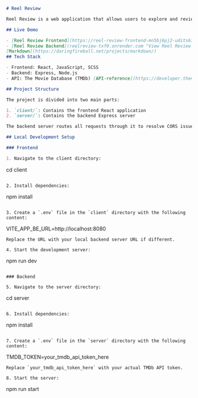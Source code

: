 ```markdown
# Reel Review

Reel Review is a web application that allows users to explore and review movies using data from The Movie Database (TMDb) API.

## Live Demo

- [Reel Review Frontend](https://reel-review-frontend-mn5bj6pj2-udits6174s-projects.vercel.app/ "View Reel Review Frontend")
- [Reel Review Backend](reelreview-txf0.onrender.com "View Reel Review Frontend")
[Markdown](https://daringfireball.net/projects/markdown/)
## Tech Stack

- Frontend: React, JavaScript, SCSS
- Backend: Express, Node.js
- API: The Movie Database (TMDb) [API-reference](https://developer.themoviedb.org/reference/intro/getting-started)

## Project Structure

The project is divided into two main parts:

1. `client/`: Contains the frontend React application
2. `server/`: Contains the backend Express server

The backend server routes all requests through it to resolve CORS issues when interacting with the TMDb API.

## Local Development Setup

### Frontend

1. Navigate to the client directory:
   ```
   cd client
   ```

2. Install dependencies:
   ```
   npm install
   ```

3. Create a `.env` file in the `client` directory with the following content:
   ```
   VITE_APP_BE_URL=http://localhost:8080
   ```
   Replace the URL with your local backend server URL if different.

4. Start the development server:
   ```
   npm run dev
   ```

### Backend

5. Navigate to the server directory:
   ```
   cd server
   ```

6. Install dependencies:
   ```
   npm install
   ```

7. Create a `.env` file in the `server` directory with the following content:
   ```
   TMDB_TOKEN=your_tmdb_api_token_here
   ```
   Replace `your_tmdb_api_token_here` with your actual TMDb API token.

8. Start the server:
   ```
   npm run start
   ```